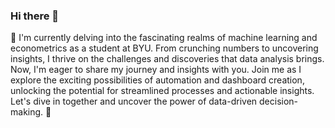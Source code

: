 ### Hi there 👋

🔭 I'm currently delving into the fascinating realms of machine learning and econometrics as a student at BYU. From crunching numbers to uncovering insights, I thrive on the challenges and discoveries that data analysis brings. Now, I'm eager to share my journey and insights with you. Join me as I explore the exciting possibilities of automation and dashboard creation, unlocking the potential for streamlined processes and actionable insights. Let's dive in together and uncover the power of data-driven decision-making. 🚀

<!--
**t-anderson21/t-anderson21** is a ✨ _special_ ✨ repository because its `README.md` (this file) appears on your GitHub profile.
